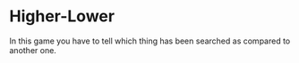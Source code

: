 # Higher-Lower
In this game you have to tell which thing has been searched as compared to another one.

